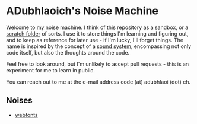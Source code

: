 # ADubhlaoich's Noise Machine
Welcome to [my](https://www.adubhlaoich.ie) noise machine. I think of this repository as a sandbox, or a [scratch folder](https://www.collinsdictionary.com/dictionary/english/scratch-file) of sorts. I use it to store things I'm learning and figuring out, and to keep as reference for later use - if I'm lucky, I'll forget things. The name is inspired by the concept of a [sound system](https://99percentinvisible.org/episode/wickedest-sound/), encompassing not only code itself, but also the thoughts around the code. 

Feel free to look around, but I'm unlikely to accept pull requests - this is an experiment for me to learn in public.

You can reach out to me at the e-mail address code (at) adubhlaoi (dot) ch.

## Noises

* [webfonts](/webfonts/)